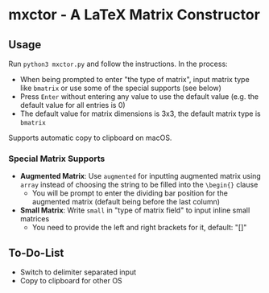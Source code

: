 # mxctor - A LaTeX Matrix Constructor
## Usage

Run `python3 mxctor.py` and follow the instructions. In the process:

- When being prompted to enter "the type of matrix", input matrix type like `bmatrix` or use some of the special supports (see below)
- Press `Enter` without entering any value to use the default value (e.g. the default value for all entries is 0)
- The default value for matrix dimensions is 3x3, the default matrix type is `bmatrix`

Supports automatic copy to clipboard on macOS.

### Special Matrix Supports

- **Augmented Matrix**: Use `augmented` for inputting augmented matrix using `array` instead of choosing the string to be filled into the `\begin{}` clause
    - You will be prompt to enter the dividing bar position for the augmented matrix (default being before the last column)
- **Small Matrix**: Write `small` in "type of matrix field" to input inline small matrices
    - You need to provide the left and right brackets for it, default: "[]"


## To-Do-List

- Switch to delimiter separated input
- Copy to clipboard for other OS

